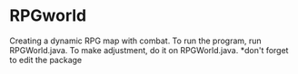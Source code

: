 # RPGworld
Creating a dynamic RPG map with combat. 
To run the program, run RPGWorld.java. 
To make adjustment, do it on RPGWorld.java. 
*don't forget to edit the package

